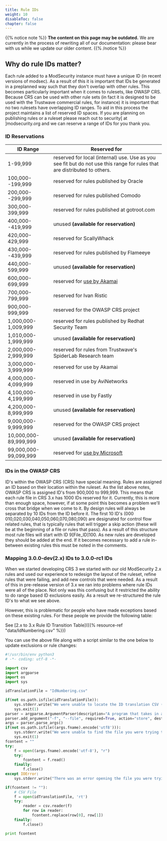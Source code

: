 ```yaml
---
title: Rule IDs
weight: 10
disableToc: false
chapter: false
---
```


{{% notice note %}}
**The content on this page may be outdated.** We are currently in the process of rewriting all of our documentation: please bear with us while we update our older content.
{{% /notice %}}

## Why do rule IDs matter?

Each rule added to a ModSecurity instance must have a unique ID (in
recent versions of modsec). As a result of this it is important that IDs
be generated in a preplanned way such that they don\'t overlap with
other rules. This becomes particularly important when it comes to
rulesets, like OWASP CRS. Because CRS can be used with other rule sets
(in fact it is designed to be used with the Trustwave commercial rules,
for instance) it is important that no two rulesets have overlapping ID
ranges. To aid in this process the project maintains a list of reserved
ID spaces. If you are planning on publishing rules or a ruleset please
reach out to security\[ at \]modsecurity.org and we can reserve a range
of IDs for you thank you.

### ID Reservations

| ID Range | Reserved for |
|----------|--------------|
| 1-99,999 | reserved for local (internal) use. Use as you see fit but do not use this range for rules that are distributed to others. |
| 100,000--199,999 | reserved for rules published by Oracle |
| 200,000--299,999 | reserved for rules published Comodo |
| 300,000-399,999 | reserved for rules published at gotroot.com |
| 400,000--419,999 | unused **(available for reservation)** |
| 420,000-429,999 | reserved for ScallyWhack  |
| 430,000--439,999 | reserved for rules published by Flameeye |
| 440,000-599,999 | unused **(available for reservation)** |
| 600,000-699,999 | reserved for [use by Akamai](https://www.akamai.com/products/web-application-protector) |
| 700,000-799,999 | reserved for Ivan Ristic |
| 900,000-999,999 | reserved for the OWASP CRS project |
| 1,000,000-1,009,999 | reserved for rules published by Redhat Security Team |
| 1,010,000-1,999,999 | unused **(available for reservation)** |
| 2,000,000-2,999,999 | reserved for rules from Trustwave\'s SpiderLab Research team |
| 3,000,000-3,999,999 | reserved for use by Akamai |
| 4,000,000-4,099,999 | reserved in use by AviNetworks |
| 4,100,000-4,199,999 | reserved in use by Fastly |
| 4,200,000-8,999,999 | unused **(available for reservation)** |
| 9,000,000-9,999,999 | reserved for the OWASP CRS project |
| 10,000,000-89,999,999 | unused **(available for reservation)** |
| 99,000,000-99,099,999 | reserved for [use by Microsoft](https://azure.microsoft.com/en-us/services/web-application-firewall/) |

### IDs in the OWASP CRS

ID's within the OWASP CRS (CRS) have special meaning. Rules
are assigned an ID based on their location within the ruleset. As the
list above notes, OWASP CRS is assigned ID's from 900,000
to 999,999. This means that each rule file in CRS 3.x has 1000 IDs
reserved for it. Currently, this is more than enough space, however, if
at some point this becomes a problem we'll cross that bridge when we
come to it. By design rules will always be separated by 10 IDs from the
ID before it. The first 10 ID's (000
010,020,030,040,050,060,070,080,090) are designated for control flow
related rules, that is typically rules that will trigger a skip action
(these will be at the beginning of a file or rules that pass). As a
result of this structure most rule files will start with ID
9\[File_ID\]100. As new rules are developed they should be added at the
end. If it becomes necessary to add a rule in-between existing rules
this must be noted in the comments.

### Mapping 3.0.0-dev(2.x) IDs to 3.0.0-rc1 IDs

When we started developing CRS 3 we started with our old ModSecurity 2.x
rules and used our experience to redesign the layout of the ruleset,
refine rules that were failing, and add new controls that were needed.
As a result of this in pre-release version of 3.x we ran into problems
where rule IDs were all of the place. Not only was this confusing but it
restricted the ability to do range based ID exclusions easily. As a
result we re-structured the rule ID\'s to what we see above.

However, this is problematic for people who have made exceptions based
on these existing rules. For these people we provide the following
table:

See [2.x to 3.x Rule ID Transition Table]({{% resource-ref "data/IdNumbering.csv" %}})

You can use the above file along with a script similar to the one below
to update exclusions or rule changes:

```python
#!/usr/bin/env python3
# -*- coding: utf-8 -*-

import csv
import argparse
import os
import sys

idTranslationFile = "IdNumbering.csv"

if(not os.path.isfile(idTranslationFile)):
    sys.stderr.write("We were unable to locate the ID translation CSV (idNumbering.csv) please place this is the same directory as this script\n")
    sys.exit(1)
parser = argparse.ArgumentParser(description="A program that takes in an exceptions file and renumbers all the ID to match OWASP CRS 3.0-rc1 numbers. Output will be directed to STDOUT and can be used to overwrite the file using '>'")
parser.add_argument("-f", "--file", required=True, action="store", dest="fname", help="the file to be renumbered")
args = parser.parse_args()
if(not os.path.isfile((args.fname).encode('utf8'))):
    sys.stderr.write("We were unable to find the file you were trying to upate the ID numbers in, please check your path\n")
    sys.exit(1)
fcontent = ""
try:
    f = open((args.fname).encode('utf-8'), "r")
    try:
        fcontent = f.read()
    finally:
        f.close()
except IOError:
    sys.stderr.write("There was an error opening the file you were trying to update")

if(fcontent != ""):
    # CSV File
    f = open(idTranslationFile, 'rt')
    try:
        reader = csv.reader(f)
        for row in reader:
            fcontent.replace(row[0], row[1])
    finally:
        f.close()

print fcontent
```
